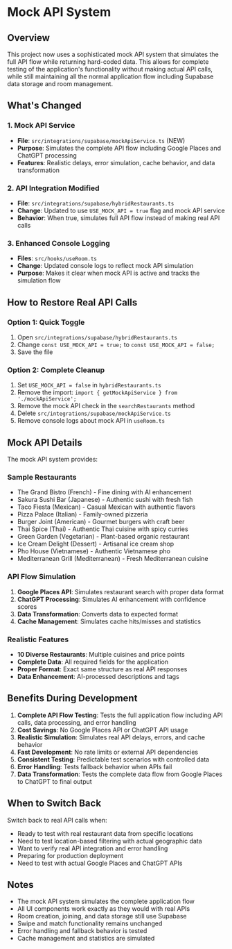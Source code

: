 # Mock API System

## Overview
This project now uses a sophisticated mock API system that simulates the full API flow while returning hard-coded data. This allows for complete testing of the application's functionality without making actual API calls, while still maintaining all the normal application flow including Supabase data storage and room management.

## What's Changed

### 1. Mock API Service
- **File**: `src/integrations/supabase/mockApiService.ts` (NEW)
- **Purpose**: Simulates the complete API flow including Google Places and ChatGPT processing
- **Features**: Realistic delays, error simulation, cache behavior, and data transformation

### 2. API Integration Modified
- **File**: `src/integrations/supabase/hybridRestaurants.ts`
- **Change**: Updated to use `USE_MOCK_API = true` flag and mock API service
- **Behavior**: When true, simulates full API flow instead of making real API calls

### 3. Enhanced Console Logging
- **Files**: `src/hooks/useRoom.ts`
- **Change**: Updated console logs to reflect mock API simulation
- **Purpose**: Makes it clear when mock API is active and tracks the simulation flow

## How to Restore Real API Calls

### Option 1: Quick Toggle
1. Open `src/integrations/supabase/hybridRestaurants.ts`
2. Change `const USE_MOCK_API = true;` to `const USE_MOCK_API = false;`
3. Save the file

### Option 2: Complete Cleanup
1. Set `USE_MOCK_API = false` in `hybridRestaurants.ts`
2. Remove the import: `import { getMockApiService } from './mockApiService';`
3. Remove the mock API check in the `searchRestaurants` method
4. Delete `src/integrations/supabase/mockApiService.ts`
5. Remove console logs about mock API in `useRoom.ts`

## Mock API Details

The mock API system provides:

### Sample Restaurants
- The Grand Bistro (French) - Fine dining with AI enhancement
- Sakura Sushi Bar (Japanese) - Authentic sushi with fresh fish
- Taco Fiesta (Mexican) - Casual Mexican with authentic flavors
- Pizza Palace (Italian) - Family-owned pizzeria
- Burger Joint (American) - Gourmet burgers with craft beer
- Thai Spice (Thai) - Authentic Thai cuisine with spicy curries
- Green Garden (Vegetarian) - Plant-based organic restaurant
- Ice Cream Delight (Dessert) - Artisanal ice cream shop
- Pho House (Vietnamese) - Authentic Vietnamese pho
- Mediterranean Grill (Mediterranean) - Fresh Mediterranean cuisine

### API Flow Simulation
1. **Google Places API**: Simulates restaurant search with proper data format
2. **ChatGPT Processing**: Simulates AI enhancement with confidence scores
3. **Data Transformation**: Converts data to expected format
4. **Cache Management**: Simulates cache hits/misses and statistics

### Realistic Features
- **10 Diverse Restaurants**: Multiple cuisines and price points
- **Complete Data**: All required fields for the application
- **Proper Format**: Exact same structure as real API responses
- **Data Enhancement**: AI-processed descriptions and tags

## Benefits During Development

1. **Complete API Flow Testing**: Tests the full application flow including API calls, data processing, and error handling
2. **Cost Savings**: No Google Places API or ChatGPT API usage
3. **Realistic Simulation**: Simulates real API delays, errors, and cache behavior
4. **Fast Development**: No rate limits or external API dependencies
5. **Consistent Testing**: Predictable test scenarios with controlled data
6. **Error Handling**: Tests fallback behavior when APIs fail
7. **Data Transformation**: Tests the complete data flow from Google Places to ChatGPT to final output

## When to Switch Back

Switch back to real API calls when:
- Ready to test with real restaurant data from specific locations
- Need to test location-based filtering with actual geographic data
- Want to verify real API integration and error handling
- Preparing for production deployment
- Need to test with actual Google Places and ChatGPT APIs

## Notes

- The mock API system simulates the complete application flow
- All UI components work exactly as they would with real APIs
- Room creation, joining, and data storage still use Supabase
- Swipe and match functionality remains unchanged
- Error handling and fallback behavior is tested
- Cache management and statistics are simulated 